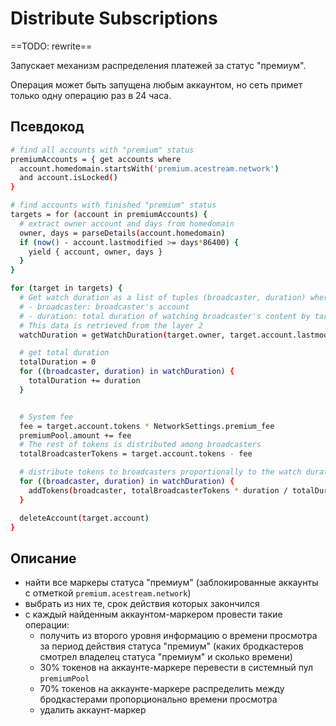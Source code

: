 # Distribute Subscriptions

==TODO: rewrite==

Запускает механизм распределения платежей за статус "премиум".

Операция может быть запущена любым аккаунтом, но сеть примет только одну операцию раз в 24 часа.


## Псевдокод

```bash
# find all accounts with "premium" status
premiumAccounts = { get accounts where
  account.homedomain.startsWith('premium.acestream.network')
  and account.isLocked()
}

# find accounts with finished "premium" status
targets = for (account in premiumAccounts) {
  # extract owner account and days from homedomain
  owner, days = parseDetails(account.homedomain)
  if (now() - account.lastmodified >= days*86400) {
    yield { account, owner, days }
  }
}

for (target in targets) {
  # Get watch duration as a list of tuples (broadcaster, duration) where:
  # - broadcaster: broadcaster's account
  # - duration: total duration of watching broadcaster's content by target.owner during the specified period
  # This data is retrieved from the layer 2
  watchDuration = getWatchDuration(target.owner, target.account.lastmodified, target.days)

  # get total duration
  totalDuration = 0
  for ((broadcaster, duration) in watchDuration) {
    totalDuration += duration
  }


  # System fee
  fee = target.account.tokens * NetworkSettings.premium_fee
  premiumPool.amount += fee
  # The rest of tokens is distributed among broadcasters
  totalBroadcasterTokens = target.account.tokens - fee

  # distribute tokens to broadcasters proportionally to the watch duration
  for ((broadcaster, duration) in watchDuration) {
    addTokens(broadcaster, totalBroadcasterTokens * duration / totalDuration)
  }

  deleteAccount(target.account)
}
```


## Описание

- найти все маркеры статуса "премиум" (заблокированные аккаунты с отметкой `premium.acestream.network`)
- выбрать из них те, срок действия которых закончился
- с каждый найденным аккаунтом-маркером провести такие операции:
    - получить из второго уровня информацию о времени просмотра за период действия статуса "премиум" (каких бродкастеров смотрел владелец статуса "премиум" и сколько времени)
    - 30% токенов на аккаунте-маркере перевести в системный пул `premiumPool`
    - 70% токенов на аккаунте-маркере распределить между бродкастерами пропорционально времени просмотра
    - удалить аккаунт-маркер